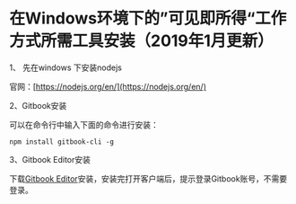 # 在Windows环境下的”可见即所得“工作方式所需工具安装（2019年1月更新）

1、 先在windows 下安装nodejs

官网：[https://nodejs.org/en/](https://nodejs.org/en/)

2、Gitbook安装

可以在命令行中输入下面的命令进行安装：

```
npm install gitbook-cli -g
```

3、Gitbook Editor安装

下载[Gitbook Editor](https://legacy.gitbook.com/editor)安装，安装完打开客户端后，提示登录Gitbook账号，不需要登录。



